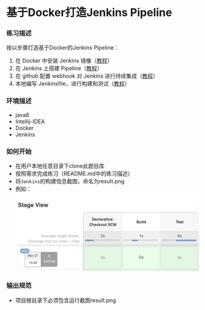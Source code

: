 # 基于Docker打造Jenkins Pipeline

### 练习描述

按以步骤打造基于Docker的Jenkins Pipeline：

1. 在 Docker 中安装 Jenkins 镜像（[教程](https://www.jianshu.com/p/164c7258294c)）
1. 在 Jenkins 上搭建 Pipeline（[教程](https://www.xncoding.com/2017/03/22/fullstack/jenkins02.html)）
1. 在 github 配置 webhook 对 Jenkins 进行持续集成（[教程](https://www.jianshu.com/p/5879816dea49)）
1. 本地编写 Jenkinsfile，进行构建和测试（[教程](https://www.w3cschool.cn/jenkins/jenkins-qc8a28op.html)）


### 环境描述
- java8
- Intellij-IDEA
- Docker
- Jenkins

### 如何开始
- 在用户本地任意目录下clone此题目库
- 按照需求完成练习（README.md中的练习描述）
- 将`Jenkins`的构建信息截图，命名为result.png
- 例如：
![](https://raw.githubusercontent.com/tws-online-quiz/docker-practice/master/example.png)

### 输出规范
- 项目根目录下必须包含运行截图result.png
